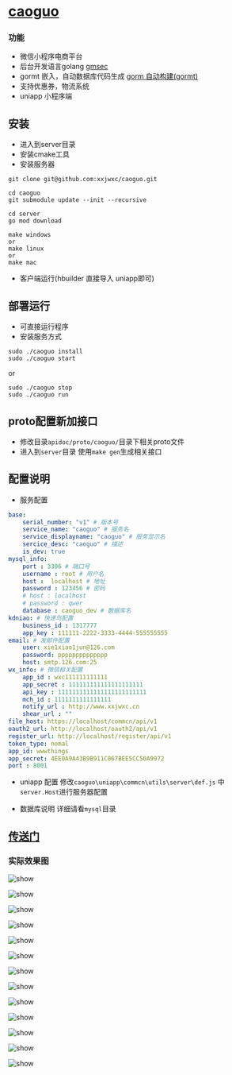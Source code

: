 # [caoguo](https://github.com/xxjwxc/caoguo)

### 功能

- 微信小程序电商平台
- 后台开发语言golang  [gmsec](https://github.com/gmsec/gmsec)
- gormt 嵌入，自动数据库代码生成 [gorm 自动构建(gormt)](https://github.com/xxjwxc/gormt)
- 支持优惠券，物流系统
- uniapp 小程序端



## 安装

- 进入到server目录
- 安装cmake工具
- 安装服务器
```
git clone git@github.com:xxjwxc/caoguo.git

cd caoguo
git submodule update --init --recursive

cd server
go mod download

make windows
or
make linux
or 
make mac 
```
- 客户端运行(hbuilder 直接导入 uniapp即可)
  
## 部署运行

- 可直接运行程序
- 安装服务方式
```
sudo ./caoguo install
sudo ./caoguo start
```
or 
```
sudo ./caoguo stop
sudo ./caoguo run
```


## proto配置新加接口
- 修改目录`apidoc/proto/caoguo/`目录下相关proto文件
- 进入到`server`目录 使用`make gen`生成相关接口

## 配置说明
- 服务配置
```yaml
base:
    serial_number: "v1" # 版本号
    service_name: "caoguo" # 服务名
    service_displayname: "caoguo" # 服务显示名
    sercice_desc: "caoguo" # 描述
    is_dev: true
mysql_info:
    port : 3306 # 端口号
    username : root # 用户名
    host :  localhost # 地址
    password : 123456 # 密码
    # host : localhost
    # password : qwer
    database : caoguo_dev # 数据库名
kdniao: # 快递鸟配置
    business_id : 1317777
    app_key : 111111-2222-3333-4444-555555555
email: # 发邮件配置
    user: xie1xiao1jun@126.com
    password: pppppppppppppp
    host: smtp.126.com:25
wx_info: # 微信相关配置
    app_id : wxc111111111111
    app_secret : 111111111111111111111
    api_key : 1111111111111111111111111
    mch_id : 1111111111111111
    notify_url : http://www.xxjwxc.cn
    shear_url : ""
file_host: https://localhost/commcn/api/v1
oauth2_url: http://localhost/oauth2/api/v1
register_url: http://localhost/register/api/v1
token_type: nomal
app_id: wwwthings
app_secret: 4EE0A9A43B9B911C067BEE5CC50A9972
port : 8001
```
- uniapp 配置
 修改`caoguo\uniapp\commcn\utils\server\def.js` 中 `server.Host`进行服务器配置

 - 数据库说明
  详细请看`mysql`目录

## [传送门](https://github.com/xxjwxc/caoguo)

### 实际效果图

![show](/image/1.jpg)

![show](/image/2.jpg)

![show](/image/3.jpg)

![show](/image/4.jpg)

![show](/image/5.jpg)

![show](/image/6.jpg)

![show](/image/7.jpg)

![show](/image/8.jpg)

![show](/image/9.jpg)

![show](/image/10.jpg)

![show](/image/11.jpg)

![show](/image/12.jpg)

![show](/image/13.jpg)

